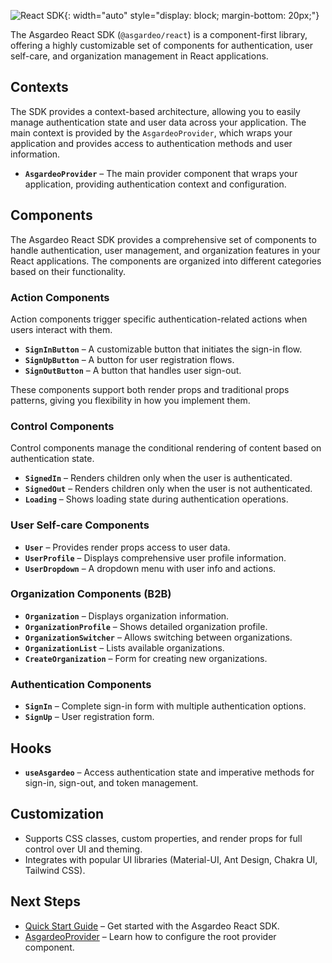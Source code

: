 ![React SDK]({{base_path}}/assets/img/sdks/react/banner.png){: width="auto" style="display: block; margin-bottom: 20px;"}

The Asgardeo React SDK (`@asgardeo/react`) is a component-first library, offering a highly customizable set of components for authentication, user self-care, and organization management in React applications.

## Contexts

The SDK provides a context-based architecture, allowing you to easily manage authentication state and user data across your application. The main context is provided by the `AsgardeoProvider`, which wraps your application and provides access to authentication methods and user information.

- **`AsgardeoProvider`** – The main provider component that wraps your application, providing authentication context and configuration.

## Components

The Asgardeo React SDK provides a comprehensive set of components to handle authentication, user management, and organization features in your React applications. The components are organized into different categories based on their functionality.

### Action Components

Action components trigger specific authentication-related actions when users interact with them.

- **`SignInButton`** – A customizable button that initiates the sign-in flow.
- **`SignUpButton`** – A button for user registration flows.
- **`SignOutButton`** – A button that handles user sign-out.

These components support both render props and traditional props patterns, giving you flexibility in how you implement them.

### Control Components

Control components manage the conditional rendering of content based on authentication state.

- **`SignedIn`** – Renders children only when the user is authenticated.
- **`SignedOut`** – Renders children only when the user is not authenticated.
- **`Loading`** – Shows loading state during authentication operations.

### User Self-care Components

- **`User`** – Provides render props access to user data.
- **`UserProfile`** – Displays comprehensive user profile information.
- **`UserDropdown`** – A dropdown menu with user info and actions.

### Organization Components (B2B)

- **`Organization`** – Displays organization information.
- **`OrganizationProfile`** – Shows detailed organization profile.
- **`OrganizationSwitcher`** – Allows switching between organizations.
- **`OrganizationList`** – Lists available organizations.
- **`CreateOrganization`** – Form for creating new organizations.

### Authentication Components

- **`SignIn`** – Complete sign-in form with multiple authentication options.
- **`SignUp`** – User registration form.

## Hooks

- **`useAsgardeo`** – Access authentication state and imperative methods for sign-in, sign-out, and token management.

## Customization

- Supports CSS classes, custom properties, and render props for full control over UI and theming.
- Integrates with popular UI libraries (Material-UI, Ant Design, Chakra UI, Tailwind CSS).

## Next Steps

- [Quick Start Guide]({{base_path}}/quick-starts/react) – Get started with the Asgardeo React SDK.
- [AsgardeoProvider]({{base_path}}/sdks/react/contexts/asgardeo-provider/) – Learn how to configure the root provider component.
